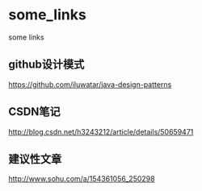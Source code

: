 # some_links
some links

## github设计模式
https://github.com/iluwatar/java-design-patterns

## CSDN笔记
http://blog.csdn.net/h3243212/article/details/50659471

## 建议性文章
http://www.sohu.com/a/154361056_250298
